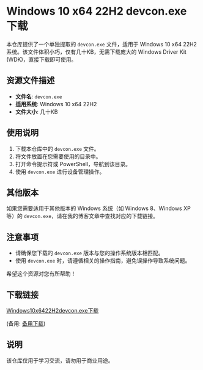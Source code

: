 # Windows 10 x64 22H2 devcon.exe 下载

本仓库提供了一个单独提取的 `devcon.exe` 文件，适用于 Windows 10 x64 22H2 系统。该文件体积小巧，仅有几十KB，无需下载庞大的 Windows Driver Kit (WDK)，直接下载即可使用。

## 资源文件描述

- **文件名**: `devcon.exe`
- **适用系统**: Windows 10 x64 22H2
- **文件大小**: 几十KB

## 使用说明

1. 下载本仓库中的 `devcon.exe` 文件。
2. 将文件放置在您需要使用的目录中。
3. 打开命令提示符或 PowerShell，导航到该目录。
4. 使用 `devcon.exe` 进行设备管理操作。

## 其他版本

如果您需要适用于其他版本的 Windows 系统（如 Windows 8、Windows XP 等）的 `devcon.exe`，请在我的博客文章中查找对应的下载链接。

## 注意事项

- 请确保您下载的 `devcon.exe` 版本与您的操作系统版本相匹配。
- 使用 `devcon.exe` 时，请遵循相关的操作指南，避免误操作导致系统问题。

希望这个资源对您有所帮助！

## 下载链接
[Windows10x6422H2devcon.exe下载](https://pan.quark.cn/s/3e20428df73b) 

(备用: [备用下载](https://pan.baidu.com/s/1rsTs7aKz5crrSN3eAGXixg?pwd=1234))

## 说明

该仓库仅用于学习交流，请勿用于商业用途。
